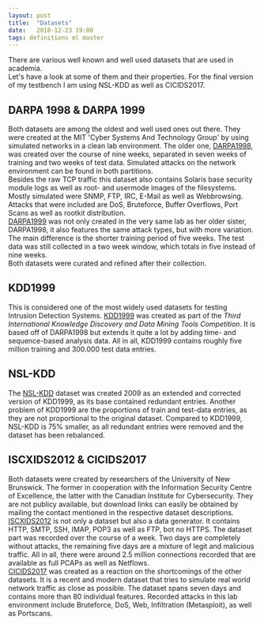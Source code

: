 ```yaml
---
layout: post
title:  "Datasets"
date:   2018-12-23 19:00
tags: definitions ml master
---
```

There are various well known and well used datasets that are used in academia.  
Let's have a look at some of them and their properties. For the final version of my testbench I am using NSL-KDD as well as CICIDS2017.

<!--more-->

## DARPA 1998 & DARPA 1999
Both datasets are among the oldest and well used ones out there. They were created at the MIT 'Cyber Systems And Technology Group' by using simulated networks in a clean lab environment.
The older one, [DARPA1998](https://www.ll.mit.edu/r-d/datasets/1998-darpa-intrusion-detection-evaluation-dataset), was created over the course of nine weeks, separated in seven weeks of training and two weeks of test data. Simulated attacks on the network environment can be found in both partitions.  
Besides the raw TCP traffic this dataset also contains Solaris base security module logs as well as root- and usermode images of the filesystems.  
Mostly simulated were SNMP, FTP, IRC, E-Mail as well as Webbrowsing. Attacks that were included are DoS, Bruteforce, Buffer Overflows, Port Scans as well as rootkit distribution.  
[DARPA1999](https://www.ll.mit.edu/r-d/datasets/1999-darpa-intrusion-detection-evaluation-dataset) was not only created in the very same lab as her older sister, DARPA1998, it also features the same attack types, but with more variation. The main difference is the shorter training period of five weeks. The test data was still collected in a two week window, which totals in five instead of nine weeks.  
Both datasets were curated and refined after their collection.

## KDD1999
This is considered one of the most widely used datasets for testing Intrusion Detection Systems. [KDD1999](http://kdd.ics.uci.edu/databases/kddcup99/kddcup99.html) was created as part of the *Third International Knowledge Discovery and Data Mining
Tools Competition*. It is based off of DARPA1998 but extends it quite a lot by adding time- and sequence-based analysis data. All in all, KDD1999 contains roughly five million training and 300.000 test data entries.

## NSL-KDD
The [NSL-KDD](https://github.com/defcom17/NSL_KDD) dataset was created 2009 as an extended and corrected version of KDD1999, as its base contained redundant entries. Another problem of KDD1999 are the proportions of train and test-data entries, as they are not proportional to the original dataset. Compared to KDD1999, NSL-KDD is 75% smaller, as all redundant entries were removed and the dataset has been rebalanced.

## ISCXIDS2012 & CICIDS2017
Both datasets were created by researchers of the University of New Brunswick. The former in cooperation with the Information Security Centre of Excellence, the latter with the Canadian Institute for Cybersecurity. They are not publicy available, but download links can easily be obtained by mailing the contact mentioned in the respective dataset descriptions.  
[ISCXIDS2012](https://www.unb.ca/cic/datasets/ids.html) is not only a dataset but also a data generator. It contains HTTP, SMTP, SSH, IMAP, POP3 as well as FTP, bot no HTTPS. The dataset part was recorded over the course of a week. Two days are completely without attacks, the remaining five days are a mixture of legit and malicious traffic. All in all, there were around 2.5 million connections recorded that are available as full PCAPs as well as Netflows.  
[CICIDS2017](https://www.unb.ca/cic/datasets/ids-2017.html) was created as a reaction on the shortcomings of the other datasets. It is a recent and modern dataset that tries to simulate real world network traffic as close as possible. The dataset spans seven days and contains more than 80 individual features. Recorded attacks in this lab environment include Bruteforce, DoS, Web, Infiltration (Metasploit), as well as Portscans.